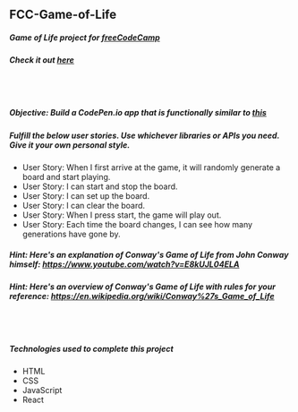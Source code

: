 ## FCC-Game-of-Life
##### Game of Life project for [freeCodeCamp](https://www.freecodecamp.org/)
##### Check it out [here](https://mot01.github.io/FCC-Game-of-Life/)

<br/>
<br/>

##### Objective: Build a CodePen.io app that is functionally similar to [this](https://codepen.io/FreeCodeCamp/full/reGdqx/)
##### Fulfill the below user stories. Use whichever libraries or APIs you need. Give it your own personal style.
- User Story: When I first arrive at the game, it will randomly generate a board and start playing.
- User Story: I can start and stop the board.
- User Story: I can set up the board.
- User Story: I can clear the board.
- User Story: When I press start, the game will play out.
- User Story: Each time the board changes, I can see how many generations have gone by.

##### Hint: Here's an explanation of Conway's Game of Life from John Conway himself: https://www.youtube.com/watch?v=E8kUJL04ELA
##### Hint: Here's an overview of Conway's Game of Life with rules for your reference: https://en.wikipedia.org/wiki/Conway%27s_Game_of_Life

<br/>
<br/>

##### Technologies used to complete this project
- HTML
- CSS
- JavaScript
- React
